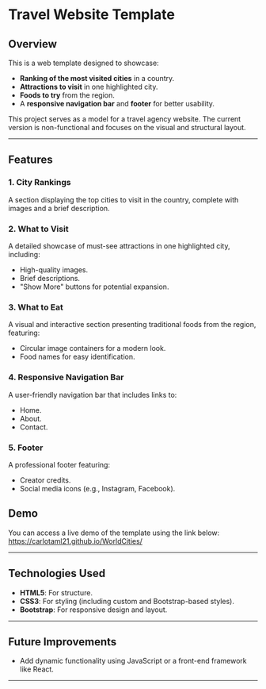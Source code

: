 # Travel Website Template

## Overview
This is a web template designed to showcase:

- **Ranking of the most visited cities** in a country.
- **Attractions to visit** in one highlighted city.
- **Foods to try** from the region.
- A **responsive navigation bar** and **footer** for better usability.

This project serves as a model for a travel agency website. The current version is non-functional and focuses on the visual and structural layout.

---

## Features

### 1. **City Rankings**
A section displaying the top cities to visit in the country, complete with images and a brief description.

### 2. **What to Visit**
A detailed showcase of must-see attractions in one highlighted city, including:
- High-quality images.
- Brief descriptions.
- \"Show More\" buttons for potential expansion.

### 3. **What to Eat**
A visual and interactive section presenting traditional foods from the region, featuring:
- Circular image containers for a modern look.
- Food names for easy identification.

### 4. **Responsive Navigation Bar**
A user-friendly navigation bar that includes links to:
- Home.
- About.
- Contact.

### 5. **Footer**
A professional footer featuring:
- Creator credits.
- Social media icons (e.g., Instagram, Facebook).

## Demo
You can access a live demo of the template using the link below:
https://carlotaml21.github.io/WorldCities/


---

## Technologies Used

- **HTML5**: For structure.
- **CSS3**: For styling (including custom and Bootstrap-based styles).
- **Bootstrap**: For responsive design and layout.

---

## Future Improvements
- Add dynamic functionality using JavaScript or a front-end framework like React.
---
